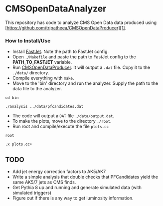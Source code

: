 # CMSOpenDataAnalyzer

This repository has code to analyze CMS Open Data data produced using [https://github.com/tripatheea/CMSOpenDataProducer][1].

### How to Install/Use
 - Install [FastJet][2]. Note the path to FastJet config. 
 - Open `./Makefile` and paste the path to FastJet config to the **PATH\_TO\_FASTJET** variable.
 - Run [CMSOpenDataProducer][3]. It will output a `.dat` file. Copy it to the `./data/` directory.
 - Compile everything with `make`.
 - Move to the 'bin' directory and run the analyzer. Supply the path to the data file to the analyzer. 

  ``cd bin``
   
   ``./analysis ../data/pfcandidates.dat``

 - The code will output a `DAT` file `./data/output.dat`.
 - To make the plots, move to the directory `./root`.
 - Run root and compile/execute the file `plots.cc`

  ``root ``

  ``.x plots.cc+`` 

## TODO
- Add jet energy correction factors to AK5/AK7
- Write a simple analysis that double checks that PFCandidates yield the same AK5/7 jets as CMS finds.
- Get Pythia 8 up and running and generate simulated data (with simulated triggers)
- Figure out if there is any way to get luminosity information.

[1]: https://github.com/tripatheea/CMSOpenDataProducer
  [2]: http://www.fastjet.fr/
  [3]: https://github.com/tripatheea/CMSOpenDataProducer